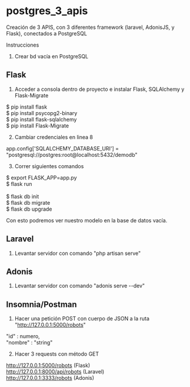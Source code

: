 # postgres_3_apis
Creación de 3 APIS, con 3 diferentes framework (laravel, AdonisJS, y Flask), conectados a PostgreSQL

Instrucciones

1. Crear bd vacía en PostgreSQL

<h2>Flask</h2>

1. Acceder a consola dentro de proyecto e instalar Flask, SQLAlchemy y Flask-Migrate

$ pip install flask
<br>
$ pip install psycopg2-binary
<br>
$ pip install flask-sqlalchemy
<br>
$ pip install Flask-Migrate

2. Cambiar credenciales en linea 8

app.config['SQLALCHEMY_DATABASE_URI'] = "postgresql://postgres:root@localhost:5432/demodb"

3. Correr siguientes comandos

$ export FLASK_APP=app.py
<br>
$ flask run
<br>
<br>
$ flask db init
<br>
$ flask db migrate
<br>
$ flask db upgrade

Con esto podremos ver nuestro modelo en la base de datos vacía.

<h2>Laravel</h2>

1. Levantar servidor con comando "php artisan serve"

<h2>Adonis</h2>

1. Levantar servidor con comando "adonis serve --dev"

<h2>Insomnia/Postman</h2>

1. Hacer una petición POST con cuerpo de JSON a la ruta "http://127.0.0.1:5000/robots"

"id" : numero,
<br>
"nombre" : "string" 

2. Hacer 3 requests con método GET

http://127.0.0.1:5000/robots (Flask)
<br>
http://127.0.0.1:8000/api/robots (Laravel)
<br>
http://127.0.0.1:3333/robots (Adonis)


